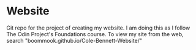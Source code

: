 # Website
Git repo for the project of creating my website. I am doing this as I follow The Odin Project's Foundations course.
To view my site from the web, search "boommook.github.io/Cole-Bennett-Website/"
